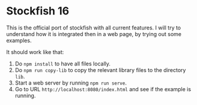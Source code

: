 # Stockfish 16

This is the official port of stockfish with all current features. I will try to understand how it is integrated then in a web page, by trying out some examples.

It should work like that:

1. Do `npm install` to have all files locally.
2. Do `npm run copy-lib` to copy the relevant library files to the directory `lib`.
3. Start a web server by running `npm run serve`.
4. Go to URL `http://localhost:8080/index.html` and see if the example is running.